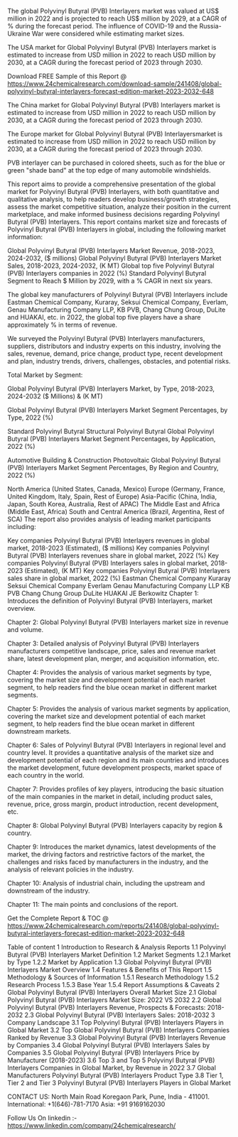 The global Polyvinyl Butyral (PVB) Interlayers market was valued at US$ million in 2022 and is projected to reach US$ million by 2029, at a CAGR of % during the forecast period. The influence of COVID-19 and the Russia-Ukraine War were considered while estimating market sizes.

The USA market for Global Polyvinyl Butyral (PVB) Interlayers market is estimated to increase from USD million in 2022 to reach USD million by 2030, at a CAGR during the forecast period of 2023 through 2030.

Download FREE Sample of this Report @ https://www.24chemicalresearch.com/download-sample/241408/global-polyvinyl-butyral-interlayers-forecast-edition-market-2023-2032-648

The China market for Global Polyvinyl Butyral (PVB) Interlayers  market is estimated to increase from USD million in 2022 to reach USD million by 2030, at a CAGR during the forecast period of 2023 through 2030.

The Europe market for Global Polyvinyl Butyral (PVB) Interlayersmarket is estimated to increase from USD million in 2022 to reach USD million by 2030, at a CAGR during the forecast period of 2023 through 2030.

PVB interlayer can be purchased in colored sheets, such as for the blue or green "shade band" at the top edge of many automobile windshields.

This report aims to provide a comprehensive presentation of the global market for Polyvinyl Butyral (PVB) Interlayers, with both quantitative and qualitative analysis, to help readers develop business/growth strategies, assess the market competitive situation, analyze their position in the current marketplace, and make informed business decisions regarding Polyvinyl Butyral (PVB) Interlayers. This report contains market size and forecasts of Polyvinyl Butyral (PVB) Interlayers in global, including the following market information:

Global Polyvinyl Butyral (PVB) Interlayers Market Revenue, 2018-2023, 2024-2032, ($ millions)
Global Polyvinyl Butyral (PVB) Interlayers Market Sales, 2018-2023, 2024-2032, (K MT)
Global top five Polyvinyl Butyral (PVB) Interlayers companies in 2022 (%)
Standard Polyvinyl Butyral Segment to Reach $ Million by 2029, with a % CAGR in next six years.

The global key manufacturers of Polyvinyl Butyral (PVB) Interlayers include Eastman Chemical Company, Kuraray, Seksui Chemical Company, Everlam, Genau Manufacturing Company LLP, KB PVB, Chang Chung Group, DuLite and HUAKAI, etc. in 2022, the global top five players have a share approximately % in terms of revenue.

We surveyed the Polyvinyl Butyral (PVB) Interlayers manufacturers, suppliers, distributors and industry experts on this industry, involving the sales, revenue, demand, price change, product type, recent development and plan, industry trends, drivers, challenges, obstacles, and potential risks.

Total Market by Segment:

Global Polyvinyl Butyral (PVB) Interlayers Market, by Type, 2018-2023, 2024-2032 ($ Millions) & (K MT)

Global Polyvinyl Butyral (PVB) Interlayers Market Segment Percentages, by Type, 2022 (%)

Standard Polyvinyl Butyral
Structural Polyvinyl Butyral
Global Polyvinyl Butyral (PVB) Interlayers Market Segment Percentages, by Application, 2022 (%)

Automotive
Building & Construction
Photovoltaic
Global Polyvinyl Butyral (PVB) Interlayers Market Segment Percentages, By Region and Country, 2022 (%)

North America (United States, Canada, Mexico)
Europe (Germany, France, United Kingdom, Italy, Spain, Rest of Europe)
Asia-Pacific (China, India, Japan, South Korea, Australia, Rest of APAC)
The Middle East and Africa (Middle East, Africa)
South and Central America (Brazil, Argentina, Rest of SCA)
The report also provides analysis of leading market participants including:

Key companies Polyvinyl Butyral (PVB) Interlayers revenues in global market, 2018-2023 (Estimated), ($ millions)
Key companies Polyvinyl Butyral (PVB) Interlayers revenues share in global market, 2022 (%)
Key companies Polyvinyl Butyral (PVB) Interlayers sales in global market, 2018-2023 (Estimated), (K MT)
Key companies Polyvinyl Butyral (PVB) Interlayers sales share in global market, 2022 (%)
Eastman Chemical Company
Kuraray
Seksui Chemical Company
Everlam
Genau Manufacturing Company LLP
KB PVB
Chang Chung Group
DuLite
HUAKAI
JE Berkowitz
Chapter 1: Introduces the definition of Polyvinyl Butyral (PVB) Interlayers, market overview.

Chapter 2: Global Polyvinyl Butyral (PVB) Interlayers market size in revenue and volume.

Chapter 3: Detailed analysis of Polyvinyl Butyral (PVB) Interlayers manufacturers competitive landscape, price, sales and revenue market share, latest development plan, merger, and acquisition information, etc.

Chapter 4: Provides the analysis of various market segments by type, covering the market size and development potential of each market segment, to help readers find the blue ocean market in different market segments.

Chapter 5: Provides the analysis of various market segments by application, covering the market size and development potential of each market segment, to help readers find the blue ocean market in different downstream markets.

Chapter 6: Sales of Polyvinyl Butyral (PVB) Interlayers in regional level and country level. It provides a quantitative analysis of the market size and development potential of each region and its main countries and introduces the market development, future development prospects, market space of each country in the world.

Chapter 7: Provides profiles of key players, introducing the basic situation of the main companies in the market in detail, including product sales, revenue, price, gross margin, product introduction, recent development, etc.

Chapter 8: Global Polyvinyl Butyral (PVB) Interlayers capacity by region & country.

Chapter 9: Introduces the market dynamics, latest developments of the market, the driving factors and restrictive factors of the market, the challenges and risks faced by manufacturers in the industry, and the analysis of relevant policies in the industry.

Chapter 10: Analysis of industrial chain, including the upstream and downstream of the industry.

Chapter 11: The main points and conclusions of the report.

Get the Complete Report & TOC @ https://www.24chemicalresearch.com/reports/241408/global-polyvinyl-butyral-interlayers-forecast-edition-market-2023-2032-648

Table of content
1 Introduction to Research & Analysis Reports
1.1 Polyvinyl Butyral (PVB) Interlayers Market Definition
1.2 Market Segments
1.2.1 Market by Type
1.2.2 Market by Application
1.3 Global Polyvinyl Butyral (PVB) Interlayers Market Overview
1.4 Features & Benefits of This Report
1.5 Methodology & Sources of Information
1.5.1 Research Methodology
1.5.2 Research Process
1.5.3 Base Year
1.5.4 Report Assumptions & Caveats
2 Global Polyvinyl Butyral (PVB) Interlayers Overall Market Size
2.1 Global Polyvinyl Butyral (PVB) Interlayers Market Size: 2022 VS 2032
2.2 Global Polyvinyl Butyral (PVB) Interlayers Revenue, Prospects & Forecasts: 2018-2032
2.3 Global Polyvinyl Butyral (PVB) Interlayers Sales: 2018-2032
3 Company Landscape
3.1 Top Polyvinyl Butyral (PVB) Interlayers Players in Global Market
3.2 Top Global Polyvinyl Butyral (PVB) Interlayers Companies Ranked by Revenue
3.3 Global Polyvinyl Butyral (PVB) Interlayers Revenue by Companies
3.4 Global Polyvinyl Butyral (PVB) Interlayers Sales by Companies
3.5 Global Polyvinyl Butyral (PVB) Interlayers Price by Manufacturer (2018-2023)
3.6 Top 3 and Top 5 Polyvinyl Butyral (PVB) Interlayers Companies in Global Market, by Revenue in 2022
3.7 Global Manufacturers Polyvinyl Butyral (PVB) Interlayers Product Type
3.8 Tier 1, Tier 2 and Tier 3 Polyvinyl Butyral (PVB) Interlayers Players in Global Market

CONTACT US:
North Main Road Koregaon Park, Pune, India - 411001.
International: +1(646)-781-7170
Asia: +91 9169162030

Follow Us On linkedin :- https://www.linkedin.com/company/24chemicalresearch/
